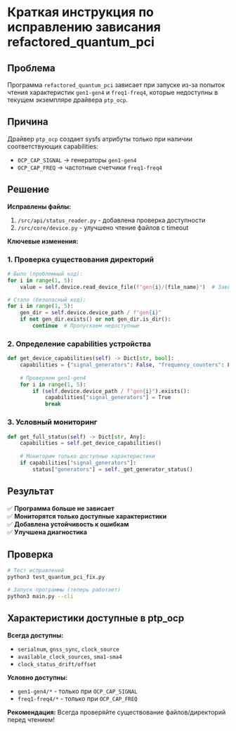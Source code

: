 # Краткая инструкция по исправлению зависания refactored_quantum_pci

## Проблема
Программа `refactored_quantum_pci` зависает при запуске из-за попыток чтения характеристик `gen1-gen4` и `freq1-freq4`, которые недоступны в текущем экземпляре драйвера `ptp_ocp`.

## Причина
Драйвер `ptp_ocp` создает sysfs атрибуты только при наличии соответствующих capabilities:
- `OCP_CAP_SIGNAL` → генераторы `gen1-gen4`
- `OCP_CAP_FREQ` → частотные счетчики `freq1-freq4`

## Решение
**Исправлены файлы:**
1. `/src/api/status_reader.py` - добавлена проверка доступности
2. `/src/core/device.py` - улучшено чтение файлов с timeout

**Ключевые изменения:**

### 1. Проверка существования директорий
```python
# Было (проблемный код):
for i in range(1, 5):
    value = self.device.read_device_file(f"gen{i}/{file_name}")  # Зависание!

# Стало (безопасный код):
for i in range(1, 5):
    gen_dir = self.device.device_path / f"gen{i}"
    if not gen_dir.exists() or not gen_dir.is_dir():
        continue  # Пропускаем недоступные
```

### 2. Определение capabilities устройства
```python
def get_device_capabilities(self) -> Dict[str, bool]:
    capabilities = {"signal_generators": False, "frequency_counters": False}
    
    # Проверяем gen1-gen4
    for i in range(1, 5):
        if (self.device.device_path / f"gen{i}").exists():
            capabilities["signal_generators"] = True
            break
```

### 3. Условный мониторинг
```python
def get_full_status(self) -> Dict[str, Any]:
    capabilities = self.get_device_capabilities()
    
    # Мониторим только доступные характеристики
    if capabilities["signal_generators"]:
        status["generators"] = self._get_generator_status()
```

## Результат
✅ **Программа больше не зависает**  
✅ **Мониторятся только доступные характеристики**  
✅ **Добавлена устойчивость к ошибкам**  
✅ **Улучшена диагностика**  

## Проверка
```bash
# Тест исправлений
python3 test_quantum_pci_fix.py

# Запуск программы (теперь работает)
python3 main.py --cli
```

## Характеристики доступные в ptp_ocp

**Всегда доступны:**
- `serialnum`, `gnss_sync`, `clock_source`
- `available_clock_sources`, `sma1-sma4`
- `clock_status_drift/offset`

**Условно доступны:**
- `gen1-gen4/*` - только при `OCP_CAP_SIGNAL`
- `freq1-freq4/*` - только при `OCP_CAP_FREQ`

**Рекомендация:** Всегда проверяйте существование файлов/директорий перед чтением!